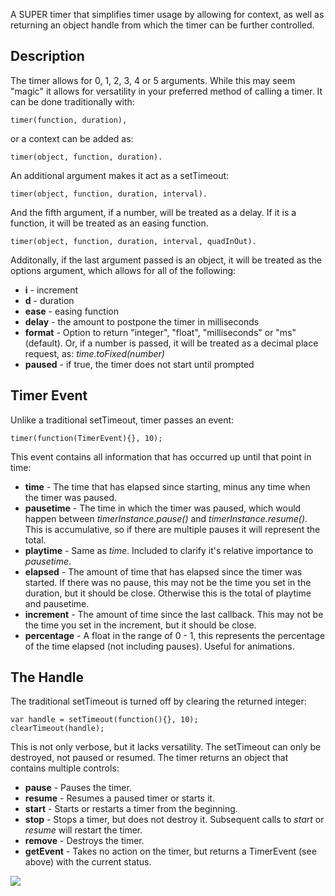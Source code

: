 A SUPER timer that simplifies timer usage by allowing for context, as well as returning an object handle from which the timer can be further controlled.

Description
-----------

The timer allows for 0, 1, 2, 3, 4 or 5 arguments. While this may seem "magic" it allows for versatility in your preferred method of calling a timer. It can be done traditionally with:

	timer(function, duration),

or a context can be added as:

	timer(object, function, duration).

An additional argument makes it act as a setTimeout:

	timer(object, function, duration, interval).

And the fifth argument, if a number, will be treated as a delay. If it is a function, it will be treated as an easing function.

	timer(object, function, duration, interval, quadInOut).

Additonally, if the last argument passed is an object, it will be treated as the options argument, which allows for all of the following:

* **i** - increment
* **d** - duration
* **ease** - easing function
* **delay** - the amount to postpone the timer in milliseconds
* **format** - Option to return "integer", "float", "milliseconds" or "ms" (default). Or, if a number is passed, it will be treated as a decimal place request, as: _time.toFixed(number)_
* **paused** - if true, the timer does not start until prompted


Timer Event
-----------

Unlike a traditional setTimeout, timer passes an event:

	timer(function(TimerEvent){}, 10);

This event contains all information that has occurred up until that point in time:

* **time** - The time that has elapsed since starting, minus any time when the timer was paused.
* **pausetime** - The time in which the timer was paused, which would happen between _timerInstance.pause()_ and _timerInstance.resume()_. This is accumulative, so if there are multiple pauses it will represent the total. 
* **playtime** - Same as _time_. Included to clarify it's relative importance to _pausetime_.
* **elapsed** - The amount of time that has elapsed since the timer was started. If there was no pause, this may not be the time you set in the duration, but it should be close. Otherwise this is the total of playtime and pausetime.
* **increment** - The amount of time since the last callback.  This may not be the time you set in the increment, but it should be close.
* **percentage** - A float in the range of 0 - 1, this represents the percentage of the time elapsed (not including pauses). Useful for animations.

The Handle
----------

The traditional setTimeout is turned off by clearing the returned integer:

	var handle = setTimeout(function(){}, 10);
	clearTimeout(handle);

This is not only verbose, but it lacks versatility. The setTimeout can only be destroyed, not paused or resumed. The timer returns an object that contains multiple controls:

* **pause** - Pauses the timer.
* **resume** - Resumes a paused timer or starts it.
* **start** - Starts or restarts a timer from the beginning.
* **stop** - Stops a timer, but does not destroy it. Subsequent calls to _start_ or _resume_ will restart the timer.
* **remove** - Destroys the timer.
* **getEvent** - Takes no action on the timer, but returns a TimerEvent (see above) with the current status.

<img src="http://clubajax.org/wp-content/uploads/2010/02/Mike125x150.jpg" />

<script type="text/javascript" src="https://gist.github.com/1396395.js?file=AdvancedBrokenContext.js"></script>
